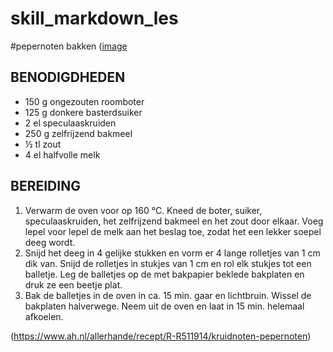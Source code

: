 # skill_markdown_les

#pepernoten bakken
([image](https://github.com/Jonavdm1801/skill_markdown_les/assets/144677463/61f80c39-9fb5-463e-85bd-627758a11e3e)
## BENODIGDHEDEN

* 150 g ongezouten roomboter
* 125 g donkere basterdsuiker
* 2 el speculaaskruiden
* 250 g zelfrijzend bakmeel
* ½ tl zout
* 4 el halfvolle melk

## BEREIDING

1. Verwarm de oven voor op 160 °C. Kneed de boter, suiker, speculaaskruiden, het zelfrijzend bakmeel en het zout door elkaar. Voeg lepel voor lepel de melk aan het beslag toe, zodat het een lekker soepel deeg wordt.
2. Snijd het deeg in 4 gelijke stukken en vorm er 4 lange rolletjes van 1 cm dik van. Snijd de rolletjes in stukjes van 1 cm en rol elk stukjes tot een balletje. Leg de balletjes op de met bakpapier beklede bakplaten en druk ze een beetje plat.
3. Bak de balletjes in de oven in ca. 15 min. gaar en lichtbruin. Wissel de bakplaten halverwege. Neem uit de oven en laat in 15 min. helemaal afkoelen.
   
(https://www.ah.nl/allerhande/recept/R-R511914/kruidnoten-pepernoten)
